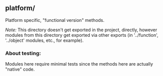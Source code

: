 ## platform/
Platform specific, "functional version" methods. 

*Note:* This directory doesn't get exported in the project, directly, however modules from this directory get exported via other exports (in '../function', '../object' modules, etc., for example).

### About testing:
Modules here require minimal tests since the methods here are actually "native" code.
